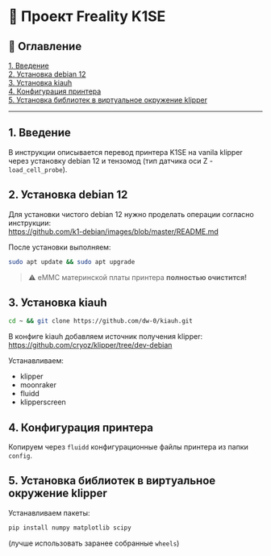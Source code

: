 # 📑 Проект Freality K1SE

## 📘 Оглавление

[1. Введение](#1-введение)  
[2. Установка debian 12](#2-установка-debian-12)  
[3. Установка kiauh](#3-установка-kiauh)  
[4. Конфигурация принтера](#4-конфигурация-принтера)  
[5. Установка библиотек в виртуальное окружение klipper](#5-установка-библиотек-в-виртуальное-окружение-klipper)  

---

## 1. Введение

В инструкции описывается перевод принтера K1SE на vanila klipper через установку debian 12 и тензомод (тип датчика оси Z - `load_cell_probe`).

## 2. Установка debian 12

Для установки чистого debian 12 нужно проделать операции согласно инструкции:  
https://github.com/k1-debian/images/blob/master/README.md

После установки выполняем:

```bash
sudo apt update && sudo apt upgrade
```

> ⚠️ eMMC материнской платы принтера **полностью очистится!**

## 3. Установка kiauh

```bash
cd ~ && git clone https://github.com/dw-0/kiauh.git
```

В конфиге kiauh добавляем источник получения klipper:  
https://github.com/cryoz/klipper/tree/dev-debian

Устанавливаем:
- klipper
- moonraker
- fluidd
- klipperscreen

## 4. Конфигурация принтера

Копируем через `fluidd` конфигурационные файлы принтера из папки `config`.

## 5. Установка библиотек в виртуальное окружение klipper

Устанавливаем пакеты:

```bash
pip install numpy matplotlib scipy
```

(лучше использовать заранее собранные `wheels`)
